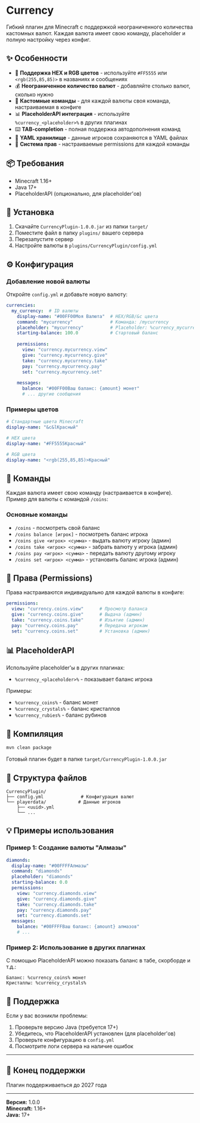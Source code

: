 # Currency

Гибкий плагин для Minecraft с поддержкой неограниченного количества кастомных валют. Каждая валюта имеет свою команду, placeholder и полную настройку через конфиг.

## ✨ Особенности

- 🎨 **Поддержка HEX и RGB цветов** - используйте `#FF5555` или `<rgb(255,85,85)>` в названиях и сообщениях
- 💰 **Неограниченное количество валют** - добавляйте столько валют, сколько нужно
- 🔧 **Кастомные команды** - для каждой валюты своя команда, настраиваемая в конфиге
- 📊 **PlaceholderAPI интеграция** - используйте `%currency_<placeholder>%` в других плагинах
- ⌨️ **TAB-completion** - полная поддержка автодополнения команд
- 💾 **YAML хранилище** - данные игроков сохраняются в YAML файлах
- 🔐 **Система прав** - настраиваемые permissions для каждой команды

## 📦 Требования

- Minecraft 1.16+
- Java 17+
- PlaceholderAPI (опционально, для placeholder'ов)

## 🚀 Установка

1. Скачайте `CurrencyPlugin-1.0.0.jar` из папки `target/`
2. Поместите файл в папку `plugins/` вашего сервера
3. Перезапустите сервер
4. Настройте валюты в `plugins/CurrencyPlugin/config.yml`

## ⚙️ Конфигурация

### Добавление новой валюты

Откройте `config.yml` и добавьте новую валюту:

```yaml
currencies:
  my_currency:  # ID валюты
    display-name: "#00FF00Моя Валюта"  # HEX/RGB/&c цвета
    command: "mycurrency"              # Команда: /mycurrency
    placeholder: "mycurrency"          # Placeholder: %currency_mycurrency%
    starting-balance: 100.0            # Стартовый баланс
    
    permissions:
      view: "currency.mycurrency.view"
      give: "currency.mycurrency.give"
      take: "currency.mycurrency.take"
      pay: "currency.mycurrency.pay"
      set: "currency.mycurrency.set"
    
    messages:
      balance: "#00FF00Ваш баланс: {amount} монет"
      # ... другие сообщения
```

### Примеры цветов

```yaml
# Стандартные цвета Minecraft
display-name: "&c&lКрасный"

# HEX цвета
display-name: "#FF5555Красный"

# RGB цвета
display-name: "<rgb(255,85,85)>Красный"
```

## 📝 Команды

Каждая валюта имеет свою команду (настраивается в конфиге). Пример для валюты с командой `/coins`:

### Основные команды

- `/coins` - посмотреть свой баланс
- `/coins balance [игрок]` - посмотреть баланс игрока
- `/coins give <игрок> <сумма>` - выдать валюту игроку (админ)
- `/coins take <игрок> <сумма>` - забрать валюту у игрока (админ)
- `/coins pay <игрок> <сумма>` - передать валюту другому игроку
- `/coins set <игрок> <сумма>` - установить баланс игрока (админ)

## 🔑 Права (Permissions)

Права настраиваются индивидуально для каждой валюты в конфиге:

```yaml
permissions:
  view: "currency.coins.view"      # Просмотр баланса
  give: "currency.coins.give"      # Выдача (админ)
  take: "currency.coins.take"      # Изъятие (админ)
  pay: "currency.coins.pay"        # Передача игрокам
  set: "currency.coins.set"        # Установка (админ)
```

## 📊 PlaceholderAPI

Используйте placeholder'ы в других плагинах:

- `%currency_<placeholder>%` - показывает баланс игрока

Примеры:
- `%currency_coins%` - баланс монет
- `%currency_crystals%` - баланс кристаллов
- `%currency_rubies%` - баланс рубинов

## 🔨 Компиляция

```bash
mvn clean package
```

Готовый плагин будет в папке `target/CurrencyPlugin-1.0.0.jar`

## 📁 Структура файлов

```
CurrencyPlugin/
├── config.yml              # Конфигурация валют
└── playerdata/            # Данные игроков
    ├── <uuid>.yml
    └── ...
```

## 💡 Примеры использования

### Пример 1: Создание валюты "Алмазы"

```yaml
diamonds:
  display-name: "#00FFFFАлмазы"
  command: "diamonds"
  placeholder: "diamonds"
  starting-balance: 0.0
  permissions:
    view: "currency.diamonds.view"
    give: "currency.diamonds.give"
    take: "currency.diamonds.take"
    pay: "currency.diamonds.pay"
    set: "currency.diamonds.set"
  messages:
    balance: "#00FFFFВаш баланс: {amount} алмазов"
    # ...
```

### Пример 2: Использование в других плагинах

С помощью PlaceholderAPI можно показать баланс в табе, скорборде и т.д.:

```
Баланс: %currency_coins% монет
Кристаллы: %currency_crystals%
```

## 🐛 Поддержка

Если у вас возникли проблемы:

1. Проверьте версию Java (требуется 17+)
2. Убедитесь, что PlaceholderAPI установлен (для placeholder'ов)
3. Проверьте конфигурацию в `config.yml`
4. Посмотрите логи сервера на наличие ошибок

---

## 🐛 Конец поддержки

Плагин поддерживаеться до 2027 года

---

**Версия:** 1.0.0  
**Minecraft:** 1.16+  
**Java:** 17+
